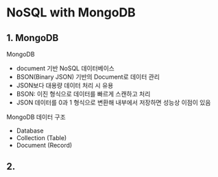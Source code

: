 # NoSQL with MongoDB

## 1. MongoDB

MongoDB

- document 기반 NoSQL 데이터베이스
- BSON(Binary JSON) 기반의 Document로 데이터 관리
- JSON보다 대용량 데이터 처리 시 유용
- BSON: 이진 형식으로 데이터를 빠르게 스캔하고 처리
- JSON 데이터를 0과 1 형식으로 변환해 내부에서 저장하면 성능상 이점이 있음

MongoDB 데이터 구조

- Database
- Collection (Table)
- Document (Record)

## 2.
